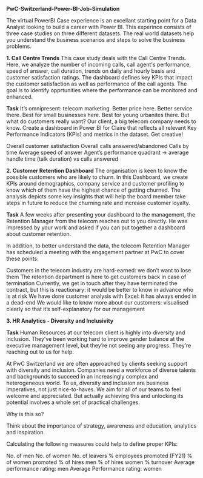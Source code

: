 **PwC-Switzerland-Power-BI-Job-Simulation**

The virtual PowerBI Case experience is an excellant starting point for a Data Analyst looking to build a career with Power BI. This experince consists of three case studies on three different datasets. The real world datasets help you understand the business scenarios and steps to solve the business problems.

**1. Call Centre Trends**
This case study deals with the Call Centre Trends. Here, we analyze the number of incoming calls, call agent's performance, speed of answer, call duration, trends on daily and hourly basis and customer satisfaction ratings. The dashboard defines key KPIs that impact the customer satisfaction as well as performance of the call agents. The goal is to identify opprtunities where the performance can be monitored and enhanced.

**Task**
It’s omnipresent: telecom marketing. Better price here. Better service there. Best for small businesses here. Best for young urbanites there. But what do customers really want? Our client, a big telecom company needs to know. Create a dashboard in Power BI for Claire that reflects all relevant Key Performance Indicators (KPIs) and metrics in the dataset. Get creative!

Overall customer satisfaction Overall calls answered/abandoned Calls by time Average speed of answer Agent’s performance quadrant -> average handle time (talk duration) vs calls answered

**2. Customer Retention Dashboard**
The organisation is keen to know the possible customers who are likely to churn. In this Dashboard, we create KPIs around demographics, company service and customer profiling to know which of them have the highest chance of getting churned. The analysis depicts some key insights that will help the board member take steps in future to reduce the churning rate and increase customer loyalty.

**Task**
A few weeks after presenting your dashboard to the management, the Retention Manager from the telecom reaches out to you directly. He was impressed by your work and asked if you can put together a dashboard about customer retention.

In addition, to better understand the data, the telecom Retention Manager has scheduled a meeting with the engagement partner at PwC to cover these points:

Customers in the telecom industry are hard-earned: we don’t want to lose them The retention department is here to get customers back in case of termination Currently, we get in touch after they have terminated the contract, but this is reactionary: it would be better to know in advance who is at risk We have done customer analysis with Excel: it has always ended in a dead-end We would like to know more about our customers: visualised clearly so that it’s self-explanatory for our management

**3. HR Analytics - Diversity and Inclusivity**

**Task**
Human Resources at our telecom client is highly into diversity and inclusion. They’ve been working hard to improve gender balance at the executive management level, but they’re not seeing any progress. They’re reaching out to us for help.

At PwC Switzerland we are often approached by clients seeking support with diversity and inclusion. Companies need a workforce of diverse talents and backgrounds to succeed in an increasingly complex and heterogeneous world. To us, diversity and inclusion are business imperatives, not just nice-to-haves. We aim for all of our teams to feel welcome and appreciated. But actually achieving this and unlocking its potential involves a whole set of practical challenges.

Why is this so?

Think about the importance of strategy, awareness and education, analytics and inspiration.

Calculating the following measures could help to define proper KPIs:

No. of men No. of women No. of leavers % employees promoted (FY21) % of women promoted % of hires men % of hires women % turnover Average performance rating: men Average Performance rating: women
